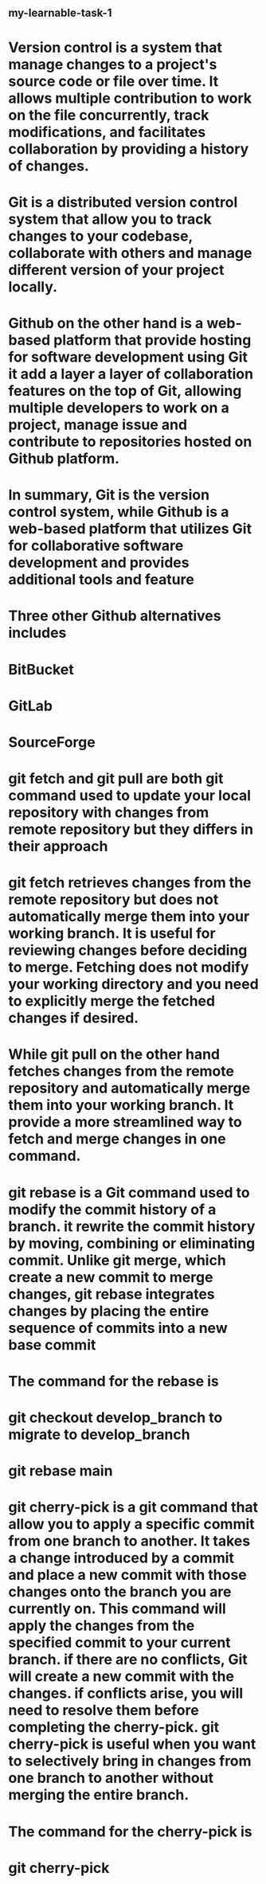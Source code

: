 ## my-learnable-task-1

# Version control is a system that manage changes to a project's source code or file over time. It allows multiple contribution to work on the file concurrently, track modifications, and facilitates collaboration by providing a history of changes.

# Git is a distributed version control system that allow you to track changes to your codebase, collaborate with others and manage different version of your project locally.

# Github on the other hand is a web-based platform that provide hosting for software development using Git it add a layer a layer of collaboration features on the top of Git, allowing multiple developers to work on a project, manage issue and contribute to repositories hosted on Github platform.

# In summary, Git is the version control system, while Github is a web-based platform that utilizes Git for collaborative software development and provides additional tools and feature

# Three other Github alternatives includes

# BitBucket

# GitLab

# SourceForge

# git fetch and git pull are both git command used to update your local repository with changes from remote repository but they differs in their approach

# git fetch retrieves changes from the remote repository but does not automatically merge them into your working branch. It is useful for reviewing changes before deciding to merge. Fetching does not modify your working directory and you need to explicitly merge the fetched changes if desired.

# While git pull on the other hand fetches changes from the remote repository and automatically merge them into your working branch. It provide a more streamlined way to fetch and merge changes in one command.

# git rebase is a Git command used to modify the commit history of a branch. it rewrite the commit history by moving, combining or eliminating commit. Unlike git merge, which create a new commit to merge changes, git rebase integrates changes by placing the entire sequence of commits into a new base commit

# The command for the rebase is

# git checkout develop_branch to migrate to develop_branch

# git rebase main

# git cherry-pick is a git command that allow you to apply a specific commit from one branch to another. It takes a change introduced by a commit and place a new commit with those changes onto the branch you are currently on. This command will apply the changes from the specified commit to your current branch. if there are no conflicts, Git will create a new commit with the changes. if conflicts arise, you will need to resolve them before completing the cherry-pick. git cherry-pick is useful when you want to selectively bring in changes from one branch to another without merging the entire branch.

# The command for the cherry-pick is

# git cherry-pick <commit-hash>
